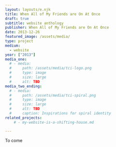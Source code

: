 ```yaml
---
layout: layouts/e.njk
title: When All of My Friends are On At Once
draft: true
subtitle: website anthology
publisher: When All of My Friends are On At Once
date: 2013-12-26
featured_image: /assets/media/
type: project
medium:
  - website
year: ["2013"]
media_one:
  # - media:
  #     path: /assets/media/tci-logo.png
  #     type: image
  #     size: large
  #     alt: TBD
media_two_ending:
  # - media:
  #     path: /assets/media/tci-spiral.png
  #     type: image
  #     size: large
  #     alt: TBD
  #     caption: Inspirations for spiral identity
related_projects:
    # - my-website-is-a-shifting-house.md

---
```


To come